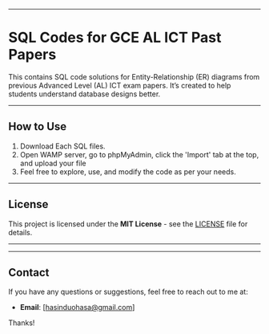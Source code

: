 

---

# SQL Codes for GCE AL ICT Past Papers

This contains SQL code solutions for Entity-Relationship (ER) diagrams from previous Advanced Level (AL) ICT exam papers. It’s created to help students understand database designs better.

---

## How to Use

1. Download Each SQL files.
2. Open WAMP server, go to phpMyAdmin, click the 'Import' tab at the top, and upload your file 
3. Feel free to explore, use, and modify the code as per your needs.

---

## License

This project is licensed under the **MIT License** - see the [LICENSE](LICENSE) file for details.

---
---

## Contact

If you have any questions or suggestions, feel free to reach out to me at:

- **Email**: [hasinduohasa@gmail.com]

Thanks!
